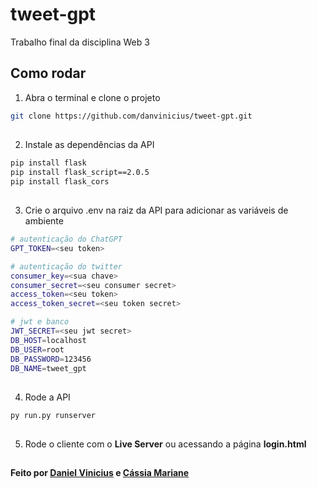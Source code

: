 # tweet-gpt
Trabalho final da disciplina Web 3

## Como rodar

1. Abra o terminal e clone o projeto
```bash
git clone https://github.com/danvinicius/tweet-gpt.git
```
##
2. Instale as dependências da API
```bash
pip install flask
pip install flask_script==2.0.5
pip install flask_cors
```
##
3. Crie o arquivo .env na raiz da API para adicionar as variáveis de ambiente
```bash .env
# autenticação do ChatGPT
GPT_TOKEN=<seu token>

# autenticação do twitter
consumer_key=<sua chave>
consumer_secret=<seu consumer secret>
access_token=<seu token>
access_token_secret=<seu token secret>

# jwt e banco
JWT_SECRET=<seu jwt secret>
DB_HOST=localhost
DB_USER=root
DB_PASSWORD=123456
DB_NAME=tweet_gpt
```
##
4. Rode a API
```bash
py run.py runserver
```
##
5. Rode o cliente com o **Live Server** ou acessando a página **login.html**
##
#### Feito por [Daniel Vinicius](https://github.com/danvinicius) e [Cássia Mariane](https://github.com/cassiamariane)


